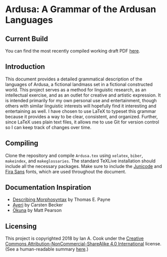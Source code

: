 # Ardusa: A Grammar of the Ardusan Languages

## Current Build

You can find the most recently compiled working draft PDF [here](https://cdn.jsdelivr.net/gh/nai888/ardusa@master/Ardusa.pdf).

## Introduction

This document provides a detailed grammatical description of the languages of Ardusa, a fictional landmass set in a fictional constructed world. This project serves as a method for linguistic research, as an intellectual exercise, and as an outlet for creative and artistic expression. It is intended primarily for my own personal use and entertainment, though others with similar linguistic interests will hopefully find it interesting and entertaining as well. I have chosen to use LaTeX to typeset this grammar because it provides a way to be clear, consistent, and organized. Further, since LaTeX uses plain text files, it allows me to use Git for version control so I can keep track of changes over time.

## Compiling

Clone the repository and compile `Ardusa.tex` using `xelatex`, `biber`, `makeindex`, and `makeglossaries`. The standard TeXLive installation should include all the necessary packages. Make sure to include the [Junicode](http://junicode.sourceforge.net/) and [Fira Sans](https://fonts.google.com/specimen/Fira+Sans) fonts, which are used throughout the document.

## Documentation Inspiration

- [Describing Morphosyntax](http://www.cambridge.org/vi/academic/subjects/languages-linguistics/grammar-and-syntax/describing-morphosyntax-guide-field-linguists) by Thomas E. Payne
- [Ayeri](https://github.com/carbeck/ayerigrammar) by Carsten Becker
- [Okuna](http://pearson.conlang.org/) by Matt Pearson

## Licensing

This project is copyrighted 2018 by Ian A. Cook under the [Creative Commons Attribution-NonCommercial-ShareAlike 4.0 International](https://creativecommons.org/licenses/by-nc-sa/4.0/legalcode) license. (See a human-readable summary [here](https://creativecommons.org/licenses/by-nc-sa/4.0/).)
